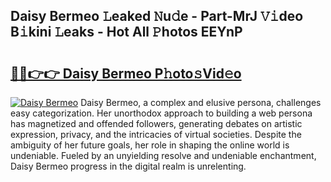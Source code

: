 ## Daisy Bermeo 𝙻eaked 𝙽u𝚍e - Part-MrJ 𝚅𝚒deo B𝚒kini 𝙻eaks - Hot All 𝙿hotos EEYnP

# <h2><a href="http://ld4wucu.urlbe.top/?page=Daisy+Bermeo">🔗🔗👉👉 Daisy Bermeo P𝚑oto𝚜Vid𝚎o</a></h2>

[![Daisy Bermeo](https://i.imgur.com/eBuTRDB.gif)](http://ld4wucu.urlbe.top/?page=Daisy+Bermeo)
Daisy Bermeo, a complex and elusive persona, challenges easy categorization. Her unorthodox approach to building a web persona has magnetized and offended followers, generating debates on artistic expression, privacy, and the intricacies of virtual societies. Despite the ambiguity of her future goals, her role in shaping the online world is undeniable. Fueled by an unyielding resolve and undeniable enchantment, Daisy Bermeo progress in the digital realm is unrelenting.
